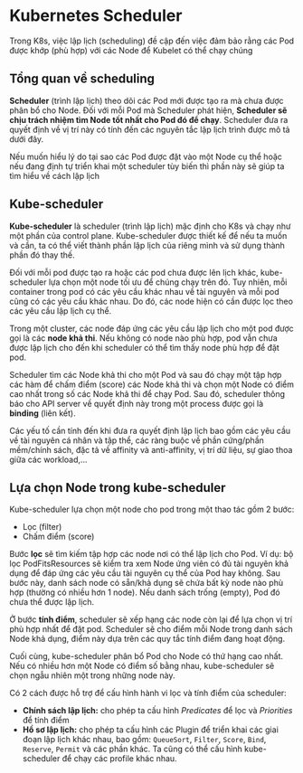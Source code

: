 # Kubernetes Scheduler

Trong K8s, việc lập lịch (scheduling) đề cập đến việc đảm bảo rằng các Pod được khớp (phù hợp) với các Node để Kubelet có thể chạy chúng

## Tổng quan về scheduling

**Scheduler** (trình lập lịch) theo dõi các Pod mới được tạo ra mà chưa được phân bổ cho Node. Đối với mỗi Pod mà Scheduler phát hiện, **Scheduler sẽ chịu trách nhiệm tìm Node tốt nhất cho Pod đó để chạy**. Scheduler đưa ra quyết định về vị trí này có tính đến các nguyên tắc lập lịch trình được mô tả dưới đây.

Nếu muốn hiểu lý do tại sao các Pod được đặt vào một Node cụ thể hoặc nếu đang định tự triển khai một scheduler tùy biến thì phần này sẽ giúp ta tìm hiểu về cách lập lịch

## Kube-scheduler

**Kube-scheduler** là scheduler (trình lập lịch) mặc định cho K8s và chạy như một phần của control plane. Kube-scheduler được thiết kế để nếu ta muốn và cần, ta có thể viết thành phần lập lịch của riêng mình và sử dụng thành phần đó thay thế.

Đối với mỗi pod được tạo ra hoặc các pod chưa được lên lịch khác, kube-scheduler lựa chọn một node tối ưu để chúng chạy trên đó. Tuy nhiên, mỗi container trong pod có các yêu cầu khác nhau về tài nguyên và mỗi pod cũng có các yêu cầu khác nhau. Do đó, các node hiện có cần được lọc theo các yêu cầu lập lịch cụ thể.

Trong một cluster, các node đáp ứng các yêu cầu lập lịch cho một pod được gọi là các **node khả thi**. Nếu không có node nào phù hợp, pod vẫn chưa được lập lịch cho đến khi scheduler có thể tìm thấy node phù hợp để đặt pod.

Scheduler tìm các Node khả thi cho một Pod và sau đó chạy một tập hợp các hàm để chấm điểm (score) các Node khả thi và chọn một Node có điểm cao nhất trong số các Node khả thi để chạy Pod. Sau đó, scheduler thông báo cho API server về quyết định này trong một process được gọi là **binding** (liên kết).

Các yếu tố cần tính đến khi đưa ra quyết định lập lịch bao gồm các yêu cầu về tài nguyên cá nhân và tập thể, các ràng buộc về phần cứng/phần mềm/chính sách, đặc tả về affinity và anti-affinity, vị trí dữ liệu, sự giao thoa giữa các workload,...

## Lựa chọn Node trong kube-scheduler

Kube-scheduler lựa chọn một node cho pod trong một thao tác gồm 2 bước:
- Lọc (filter)
- Chấm điểm (score)

Bước **lọc** sẽ tìm kiếm tập hợp các node nơi có thể lập lịch cho Pod. Ví dụ: bộ lọc PodFitsResources sẽ kiểm tra xem Node ứng viên có đủ tài nguyên khả dụng để đáp ứng các yêu cầu tài nguyên cụ thể của Pod hay không. Sau bước này, danh sách node có sẵn/khả dụng sẽ chứa bất kỳ node nào phù hợp (thường có nhiều hơn 1 node). Nếu danh sách trống (empty), Pod đó chưa thể được lập lịch.

Ở bước **tính điểm**, scheduler sẽ xếp hạng các node còn lại để lựa chọn vị trí phù hợp nhất để đặt pod. Scheduler sẽ cho điểm mỗi Node trong danh sách Node khả dụng, điểm này dựa trên các quy tắc tính điểm đang hoạt động.

Cuối cùng, kube-scheduler phân bổ Pod cho Node có thứ hạng cao nhất. Nếu có nhiều hơn một Node có điểm số bằng nhau, kube-scheduler sẽ chọn ngẫu nhiên một trong những node này.

Có 2 cách được hỗ trợ để cấu hình hành vi lọc và tính điểm của scheduler:
- **Chính sách lập lịch:** cho phép ta cấu hình *Predicates* để lọc và *Priorities* để tính điểm
- **Hồ sơ lập lịch:** cho phép ta cấu hình các Plugin để triển khai các giai đoạn lập lịch khác nhau, bao gồm: ```QueueSort```, ```Filter```, ```Score```, ```Bind```, ```Reserve```, ```Permit``` và các phần khác. Ta cũng có thể cấu hình kube-scheduler để chạy các profile khác nhau.